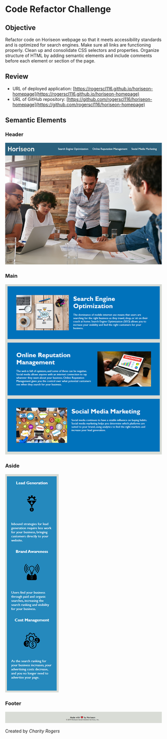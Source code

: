 # Code Refactor Challenge

## Objective

Refactor code on Horiseon webpage so that it meets accessibility standards and is optimized for search engines. Make sure all links are functioning properly. Clean up and consolidate CSS selectors and properties. Organize structure of HTML by adding semantic elements and include comments before each element or section of the page.

## Review

- URL of deployed application: [https://rogerscl116.github.io/horiseon-homepage](https://rogerscl116.github.io/horiseon-homepage)   
- URL of GitHub repository: [https://github.com/rogerscl116/horiseon-homepage](https://github.com/rogerscl116/horiseon-homepage)

## Semantic Elements

### Header
![Horiseon Header Element](./assets/screenshots/header-element.png)
### Main
![Horiseon Main Element](./assets/screenshots/main-element.png)
### Aside
![Horiseon Aside Element](./assets/screenshots/aside-element.png)
### Footer
![Horiseon Footer Element](./assets/screenshots/footer-element.png)




Created by *Charity Rogers*
